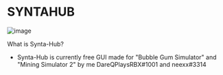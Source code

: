 # SYNTAHUB

![image](https://user-images.githubusercontent.com/80836947/171590598-0d654109-0f21-4ea1-b539-416728c4dfc2.png)

What is Synta-Hub?
- Synta-Hub is currently free GUI made for "Bubble Gum Simulator" and "Mining Simulator 2" by me DareQPlaysRBX#1001 and neexx#3314
